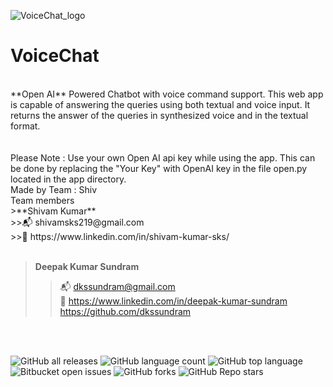 ![VoiceChat_logo](https://user-images.githubusercontent.com/68140446/229504924-ef8ca747-308c-4f41-9f33-16921dcaa96c.png)
# VoiceChat
<br>
**Open AI** Powered Chatbot with voice command support.
This web app is capable of answering the queries using both textual and voice input. 
It returns the answer of the queries in synthesized voice and in the textual format.
<br>
<br>
<br>
Please Note : Use your own Open AI api key while using the app.
This can be done by replacing the "Your Key" with OpenAI key in the file open.py located in the app directory.
<br>
Made by Team : Shiv<br>
Team members<br>
>**Shivam Kumar**<br> 
>>📬 shivamsks219@gmail.com<br>
>>🔗 https://www.linkedin.com/in/shivam-kumar-sks/<br><br>

>**Deepak Kumar Sundram**<br>
>>📬 dkssundram@gmail.com<br>
>>🔗 https://www.linkedin.com/in/deepak-kumar-sundram<br>
>>  https://github.com/dkssundram
<br>
<br>

![GitHub all releases](https://img.shields.io/github/downloads/{shivamsks219}/{VoiceChat}/total)
![GitHub language count](https://img.shields.io/github/languages/count/{shivamsks219}/{VoiceChat})
![GitHub top language](https://img.shields.io/github/languages/top/{shivamsks219}/{VoiceChat}?color=yellow)
![Bitbucket open issues](https://img.shields.io/bitbucket/issues/{shivamsks219}/{VoiceChat})
![GitHub forks](https://img.shields.io/github/forks/{shivamsks219}/{VoiceChat}?style=social)
![GitHub Repo stars](https://img.shields.io/github/stars/{shivamsks219}/{VoiceChat}?style=social)
